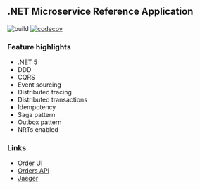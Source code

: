 ## .NET Microservice Reference Application 

![build](https://github.com/jbw/TooBigToFailBurgerShop/workflows/.NET/badge.svg?branch=main)
[![codecov](https://codecov.io/gh/jbw/TooBigToFailBurgerShop/branch/main/graph/badge.svg?token=4FB88IONQC)](https://codecov.io/gh/jbw/TooBigToFailBurgerShop)

### Feature highlights
* .NET 5
* DDD
* CQRS
* Event sourcing
* Distributed tracing
* Distributed transactions
* Idempotency
* Saga pattern
* Outbox pattern
* NRTs enabled

### Links

* [Order UI](https://localhost:6968/)
* [Orders API](http://localhost:6969/swagger/index.html)
* [Jaeger](http://localhost:16686/)
